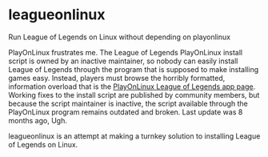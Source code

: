 # leagueonlinux
Run League of Legends on Linux without depending on playonlinux

PlayOnLinux frustrates me. The League of Legends PlayOnLinux install script is owned by an inactive maintainer, so nobody can easily install League of Legends through the program that is supposed to make installing games easy. Instead, players must browse the horribly formatted, information overload that is the [PlayOnLinux League of Legends app page](https://www.playonlinux.com/en/app-1135-League_Of_Legends.html). Working fixes to the install script are published by community members, but because the script maintainer is inactive, the script available through the PlayOnLinux program remains outdated and broken. Last update was 8 months ago, Ugh.


leagueonlinux is an attempt at making a turnkey solution to installing League of Legends on Linux.
